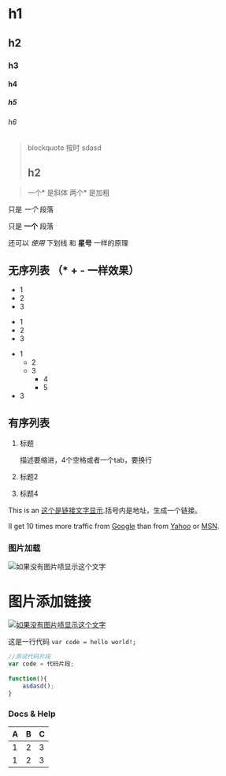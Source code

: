 # h1

## h2

### h3

#### h4

##### h5

###### h6

> blockquote 
> 按时
> sdasd 
>## h2

> 一个* 是斜体
> 两个* 是加粗

只是 *一个* 段落

只是 **一个** 段落

还可以 _使用_ 下划线 和 __星号__ 一样的原理

## 无序列表 （* + - 一样效果）
* 1
* 2
* 3

+ 1
+ 2
+ 3

- 1
    - 2
    - 3
        - 4
        - 5 
- 3

## 有序列表
1. 标题
    
    描述要缩进，4个空格或者一个tab，要换行
    
2. 标题2
3. 标题4

This is an [这个是链接文字显示](http://example.com/ "这个是title属性").括号内是地址，生成一个链接。

II get 10 times more traffic from [Google][1] than from
[Yahoo][2] or [MSN][3].

[1]: http://www.baidu.com "链接"
[2]: http://www.baidu.com "链接222"
[3]: http://www.baidu.com "链接333"

### 图片加载
![如果没有图片啧显示这个文字](https://git-scm.com/images/pdf.png "Title")

# 图片添加链接
[![如果没有图片啧显示这个文字](https://git-scm.com/images/pdf.png "Title")](http://www.baidu.com)

这是一行代码 `var code = hello world!;`


```js
//测试代码片段
var code = 代码片段;
    
function(){
    asdasd();
}
```

### Docs & Help


| A | B | C
|---|---|---
|1|2|3
|1|2|3